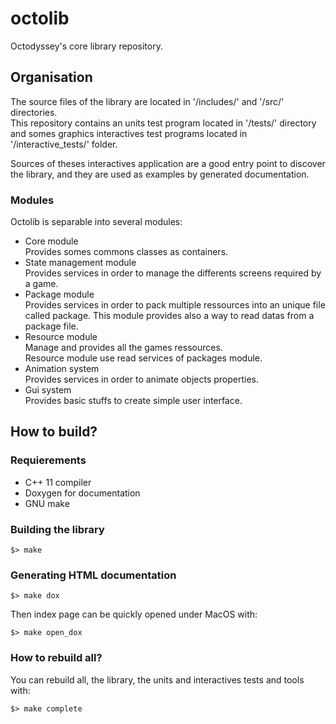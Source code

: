 # octolib
Octodyssey's core library repository.

## Organisation
The source files of the library are located in '<root>/includes/' and '<root>/src/' directories.  
This repository contains an units test program located in '<root>/tests/' directory
and somes graphics interactives test programs located in '<root>/interactive_tests/' folder.
  
Sources of theses interactives application are a good entry point to discover the library,
and they are used as examples by generated documentation.

### Modules
Octolib is separable into several modules:
- Core module  
Provides somes commons classes as containers.
 - State management module  
Provides services in order to manage the differents screens required by a game.  
 - Package module  
Provides services in order to pack multiple ressources into an unique file called
package. This module provides also a way to read datas from a package file.  
 - Resource module  
Manage and provides all the games ressources.  
Resource module use read services of packages module.  
 - Animation system  
Provides services in order to animate objects properties.  
 - Gui system  
Provides basic stuffs to create simple user interface. 

## How to build?
### Requierements
 - C++ 11 compiler
 - Doxygen for documentation
 - GNU make

### Building the library
    $> make

### Generating HTML documentation
    $> make dox

Then index page can be quickly opened under MacOS with:

	$> make open_dox

### How to rebuild all?
You can rebuild all, the library, the units and interactives tests and tools with:

	$> make complete
